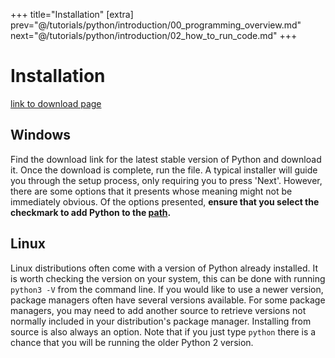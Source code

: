 +++
title="Installation"
[extra]
prev="@/tutorials/python/introduction/00_programming_overview.md"
next="@/tutorials/python/introduction/02_how_to_run_code.md"
+++

# Installation
[link to download page](https://www.python.org/downloads/)
## Windows
Find the download link for the latest stable version of Python and download it.
Once the download is complete, run the file.
A typical installer will guide you through the setup process, only requiring you to press 'Next'.
However, there are some options that it presents whose meaning might not be immediately obvious.
Of the options presented, **ensure that you select the checkmark to add Python to the [path](@/tutorials/python/misc.md).**
## Linux
Linux distributions often come with a version of Python already installed.
It is worth checking the version on your system, this can be done with running `python3 -V` from the command line.
If you would like to use a newer version, package managers often have several versions available.
For some package managers, you may need to add another source to retrieve versions not normally included in your distribution's package manager.
Installing from source is also always an option.
Note that if you just type `python` there is a chance that you will be running the older Python 2 version.
